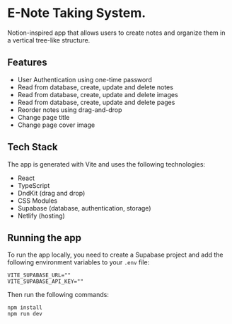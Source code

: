 # E-Note Taking System.

Notion-inspired app that allows users to create notes and organize them in a vertical tree-like structure.

## Features

- User Authentication using one-time password
- Read from database, create, update and delete notes
- Read from database, create, update and delete images
- Read from database, create, update and delete pages
- Reorder notes using drag-and-drop
- Change page title
- Change page cover image

## Tech Stack

The app is generated with Vite and uses the following technologies:

- React
- TypeScript
- DndKit (drag and drop)
- CSS Modules
- Supabase (database, authentication, storage)
- Netlify (hosting)

## Running the app

To run the app locally, you need to create a Supabase project and add the following environment variables to your `.env` file:

```
VITE_SUPABASE_URL=""
VITE_SUPABASE_API_KEY=""
```

Then run the following commands:

```
npm install
npm run dev
```
